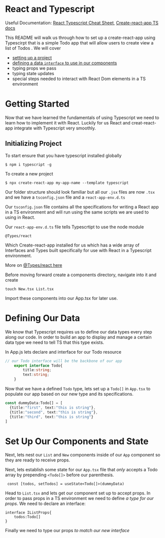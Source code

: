 # React and Typescript
Useful Documentation: [React Typescript Cheat Sheet](https://github.com/typescript-cheatsheets/react#reacttypescript-cheatsheets), [Create-react-app TS docs](https://create-react-app.dev/docs/adding-typescript/#getting-started-with-typescript-and-react)


This README will walk us through how to set up a create-react-app using Typescirpt that is a simple Todo app that will allow users to create view a list of Todos .
We will cover 
 * [setting up a project](#getting-started) 
 * [defining a data `interface` to use in our components](#defining-our-data)
 * typing props we pass
 * typing state updates 
 * special steps needed to interact with React Dom elements in a TS environment

# Getting Started
Now that we have learned the fundamentals of using Typescript we need to learn how to implement it with React.  Luckily for us React and creat-react-app integrate with Typescript very smoothly.

## Initializing Project
To start ensure that you have typescript installed globally

    $ npm i typescript -g

To create a new project 
    
    $ npx create-react-app my-app-name --template typescript

Our folder structure should look familiar but all our `.jsx` files are now `.tsx`
and we have a `tsconfig.json` file and a `react-app-env.d.ts`

Our `tsconfig.json` file contains all the specifications for writing a React app in a TS environment and will run using the same scripts we are used to using in React.  

Our `react-app-env.d.ts` file tells Typescrtipt to use the node module

    @Types/react

Which Create-react-app installed for us which has a wide array of Interfaces and Types built specifically for use with React in a Typescript environment.

More on [@Types/react here](https://github.com/DefinitelyTyped/DefinitelyTyped/tree/master/types/react)

Before moving forward create a components directory, navigate into it and create 

    touch New.tsx List.tsx

Import these components into our App.tsx for later use.

# Defining Our Data

We know that Typescript requires us to define our data types every step along our code.  In order to build an app to display and manage a certain data type we need to tell TS that this type exists.  

In App.js lets declare and interface for our Todo resource

```ts
// our Todo interface will be the backbone of our app
    export interface Todo{
        title:string;
        text:string;
    }
```

Now that we have a defined `Todo` type, lets set up a `Todo[]`  in `App.tsx` to populate our app based on our new type and its specifications.

```ts
const dummyData:Todo[] = [
  {title:"first", text:"this is string"},
  {title:"second", text:"this is string"},
  {title:"third", text:"this is string"}
]
```

# Set Up Our Components and State 
Next, lets nest our `List` and `New` components inside of our `App` component so they are ready to receive props.

Next, lets establish some state for our `App.tsx` file that <em> only </em> accepts a Todo array  by prepending `<Todo[]>` before our parenthesis.   

```TS
 const [todos, setTodos] = useState<Todo[]>(dummyData)
```

Head to `List.tsx` and lets get our component set up to accept props.  In order to pass props in a TS environment we need to define <em>a type for our props</em>.
We need to declare an interface:  

```TS
interface IListProps{
    todos:Todo[]
}
```
Finally we need to type our props <em> to match our new interface </em>




